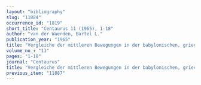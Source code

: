 ```yaml
---
layout: "bibliography"
slug: "11884"
occurrence_id: "1819"
short_title: "Centaurus 11 (1965), 1-18"
author: "van der Waerden, Bartel L."
publication_year: "1965"
title: "Vergleiche der mittleren Bewegungen in der babylonischen, griechischen und indischen Astronomie"
volume_no_: "11"
pages: "1-18"
journal: "Centaurus"
title: "Vergleiche der mittleren Bewegungen in der babylonischen, griechischen und indischen Astronomie"
previous_item: "11887"
---
```

